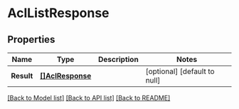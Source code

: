# AclListResponse

## Properties
Name | Type | Description | Notes
------------ | ------------- | ------------- | -------------
**Result** | [**[]AclResponse**](Acl-response.md) |  | [optional] [default to null]

[[Back to Model list]](../README.md#documentation-for-models) [[Back to API list]](../README.md#documentation-for-api-endpoints) [[Back to README]](../README.md)


